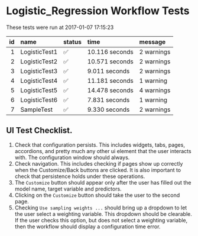 # Logistic_Regression Workflow Tests



These tests were run at 2017-01-07 17:15:23



| id|name          |status  |time           |message    |
|--:|:-------------|:-------|:--------------|:----------|
|  1|LogisticTest1 |&#9989; |10.116 seconds |2 warnings |
|  2|LogisticTest2 |&#9989; |10.571 seconds |2 warnings |
|  3|LogisticTest3 |&#9989; |9.011 seconds  |2 warnings |
|  4|LogisticTest4 |&#9989; |11.181 seconds |1 warning  |
|  5|LogisticTest5 |&#9989; |14.478 seconds |4 warnings |
|  6|LogisticTest6 |&#9989; |7.831 seconds  |1 warning  |
|  7|SampleTest    |&#9989; |9.330 seconds  |2 warnings |


## UI Test Checklist.

1. Check that configuration persists. This includes widgets, tabs, pages, accordions, and pretty much any other ui element that the user interacts with. The configuration window should always.
2. Check navigation. This includes checking if pages show up correctly when the Customize/Back buttons are clicked. It is also important to check that persistence holds under these operations.
3. The `Customize` button should appear only after the user has filled out the model name, target variable and predictors.
4. Clicking on the `Customize` button should take the user to the second page.
5. Checking `Use sampling weights ...` should bring up a dropdown to let the user select a weighting variable. This dropdown should be clearable. If the user checks this option, but does not select a weighting variable, then the workflow should display a configuration time error.
